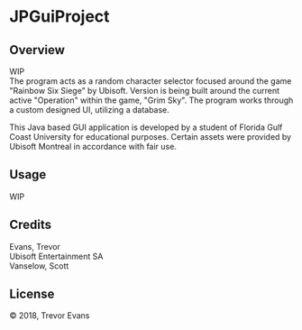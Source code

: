 # JPGuiProject  

## Overview  
WIP  
The program acts as a random character selector focused around the game "Rainbow Six Siege" by Ubisoft. Version is being built around the current active "Operation" within the game, "Grim Sky". The program works through a custom designed UI, utilizing a database.

This Java based GUI application is developed by a student of Florida Gulf Coast University for educational purposes. Certain assets were provided by Ubisoft Montreal in accordance with fair use.

## Usage
WIP  

## Credits  
Evans, Trevor  
Ubisoft Entertainment SA   
Vanselow, Scott

## License
© 2018, Trevor Evans
